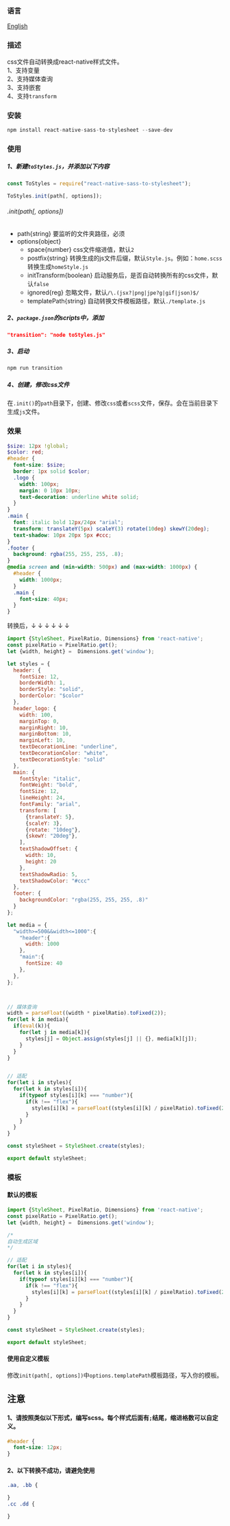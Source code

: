 ### 语言
[English](https://github.com/kszitt/react-native-sass-to-styleSheet/blob/master/README_EN.md)

### 描述
css文件自动转换成react-native样式文件。  
1、支持变量  
2、支持媒体查询  
3、支持嵌套  
4、支持`transform`

### 安装
``` javascript
npm install react-native-sass-to-stylesheet --save-dev
```

### 使用
##### 1、新建`toStyles.js`，并添加以下内容
``` javascript
const ToStyles = require("react-native-sass-to-stylesheet");

ToStyles.init(path[, options]);
```

###### .init(path[, options])
- path{string} 要监听的文件夹路径，必须
- options{object}
    - space{number} css文件缩进值，默认`2`
    - postfix{string} 转换生成的js文件后缀，默认`Style.js`。例如：`home.scss`转换生成`homeStyle.js`
    - initTransform{boolean} 启动服务后，是否自动转换所有的css文件，默认`false`
    - ignored{reg} 忽略文件，默认`/\.(jsx?|png|jpe?g|gif|json)$/`
    - templatePath{string} 自动转换文件模板路径，默认`./template.js`

##### 2、`package.json`的scripts中，添加
``` json
"transition": "node toStyles.js"
```

##### 3、启动
``` javascript
npm run transition
```
##### 4、创建，修改css文件
在`.init()`的`path`目录下，创建、修改`css`或者`scss`文件，保存。会在当前目录下生成`js`文件。

### 效果
``` scss
$size: 12px !global;
$color: red;
#header {
  font-size: $size;
  border: 1px solid $color;
  .logo {
    width: 100px;
    margin: 0 10px 10px;
    text-decoration: underline white solid;
  }
}
.main {
  font: italic bold 12px/24px "arial";
  transform: translateY(5px) scaleY(3) rotate(10deg) skewY(20deg);
  text-shadow: 10px 20px 5px #ccc;
}
.footer {
  background: rgba(255, 255, 255, .8);
}
@media screen and (min-width: 500px) and (max-width: 1000px) {
  #header {
    width: 1000px;
  }
  .main {
    font-size: 40px;
  }
}
```
转换后，↓ ↓ ↓ ↓ ↓ ↓
``` javascript
import {StyleSheet, PixelRatio, Dimensions} from 'react-native';
const pixelRatio = PixelRatio.get();
let {width, height} =  Dimensions.get('window');

let styles = {
  header: {
    fontSize: 12,
    borderWidth: 1,
    borderStyle: "solid",
    borderColor: "$color"
  },
  header_logo: {
    width: 100,
    marginTop: 0,
    marginRight: 10,
    marginBottom: 10,
    marginLeft: 10,
    textDecorationLine: "underline",
    textDecorationColor: "white",
    textDecorationStyle: "solid"
  },
  main: {
    fontStyle: "italic",
    fontWeight: "bold",
    fontSize: 12,
    lineHeight: 24,
    fontFamily: "arial",
    transform: [
      {translateY: 5},
      {scaleY: 3},
      {rotate: "10deg"},
      {skewY: "20deg"},
    ],
    textShadowOffset: {
      width: 10,
      height: 20
    },
    textShadowRadio: 5,
    textShadowColor: "#ccc"
  },
  footer: {
    backgroundColor: "rgba(255, 255, 255, .8)"
  }
};

let media = {
  "width>=500&&width<=1000":{
    "header":{
      width: 1000
    },
    "main":{
      fontSize: 40
    },
  },
};



// 媒体查询
width = parseFloat((width * pixelRatio).toFixed(2));
for(let k in media){
  if(eval(k)){
    for(let j in media[k]){
      styles[j] = Object.assign(styles[j] || {}, media[k][j]);
    }
  }
}


// 适配
for(let i in styles){
  for(let k in styles[i]){
    if(typeof styles[i][k] === "number"){
      if(k !== "flex"){
        styles[i][k] = parseFloat((styles[i][k] / pixelRatio).toFixed(2));
      }
    }
  }
}

const styleSheet = StyleSheet.create(styles);

export default styleSheet;
```

### 模板  
#### 默认的模板
``` javascript
import {StyleSheet, PixelRatio, Dimensions} from 'react-native';
const pixelRatio = PixelRatio.get();
let {width, height} =  Dimensions.get('window');

/*
自动生成区域
*/

// 适配
for(let i in styles){
  for(let k in styles[i]){
    if(typeof styles[i][k] === "number"){
      if(k !== "flex"){
        styles[i][k] = parseFloat((styles[i][k] / pixelRatio).toFixed(2));
      }
    }
  }
}

const styleSheet = StyleSheet.create(styles);

export default styleSheet;
```
#### 使用自定义模板  
修改`init(path[, options])`中`options.templatePath`模板路径，写入你的模板。


## 注意
#### 1、请按照类似以下形式，编写scss。每个样式后面有`;`结尾，缩进格数可以自定义。
``` scss
#header {
  font-size: 12px;
}
```
#### 2、以下转换不成功，请避免使用
``` scss
.aa, .bb {

}
.cc .dd {

}
```